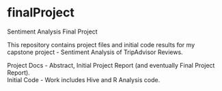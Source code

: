 # finalProject
Sentiment Analysis Final Project

This repository contains project files and initial code results for my capstone project - Sentiment Analysis of TripAdvisor Reviews.

Project Docs - Abstract, Initial Project Report (and eventually Final Project Report). <br>
Initial Code - Work includes Hive and R Analysis code.
